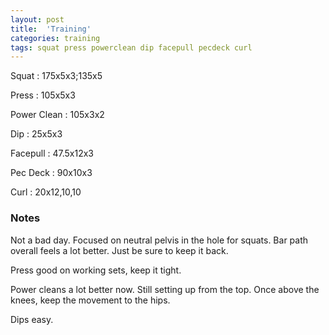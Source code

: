 ```yaml
---
layout: post
title:  'Training'
categories: training
tags: squat press powerclean dip facepull pecdeck curl
---
```


Squat       :   175x5x3;135x5

Press       :   105x5x3

Power Clean :   105x3x2

Dip         :   25x5x3

Facepull    :   47.5x12x3

Pec Deck    :   90x10x3

Curl        :   20x12,10,10

### Notes

Not a bad day. Focused on neutral pelvis in the hole for squats. Bar path overall feels
a lot better. Just be sure to keep it back.

Press good on working sets, keep it tight.

Power cleans a lot better now. Still setting up from the top. Once above the knees, keep
the movement to the hips.

Dips easy.
